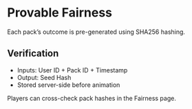 # Provable Fairness

Each pack’s outcome is pre-generated using SHA256 hashing.

## Verification
- Inputs: User ID + Pack ID + Timestamp
- Output: Seed Hash
- Stored server-side before animation

Players can cross-check pack hashes in the Fairness page.
